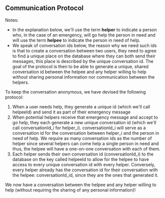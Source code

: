 ## Communication Protocol

Notes: 
* In the explanation below, we'll use the term **helper** to indicate a person who, in the case 
  of an emergency, will go help the person in need and will use the term **helpee** to indicate the 
  person in need of help.
* We speak of conversation ids below, the reason why we need such ids is that to create a 
  conversation between two users, they need to agree to find a unique place on the database where
  they can both send their messages, this place is described by the unique conversation id. The goal
  of the protocol is then to be able to generate a unique, shared conversation id between the helpee
  and any helper willing to help without sharing personal information nor communication between the 
  helpers.


To keep the conversation anonymous, we have devised the following protocol:
1. When a user needs help, they generate a unique id (which we'll call helpeeId) and send it as 
   part of their emergency message
2. When potential helpers receive that emergency message and accept to go help, they each generate a 
   new unique conversation id (which we'll call conversationId_i for helper_i). conversationId_i 
   will serve as a conversation id for the conversation between helper_i and the person in need of 
   help. We require as many conversation ids as the number of helper since several helpers can come 
   help a single person in need and thus, the helpee will have a one-on-one conversation with each 
   of them.
3. Each helper sends their own conversation id (conversationId_i) to the database on the key called
   helpeeId to allow for the helpee to have access to every unique conversation id with every helper.
   Conversely, every helper already has the conversation id for their conversation with the helpee:
   conversationId_id, since they are the ones that generated it.
   
We now have a conversation between the helpee and any helper willing to help (without requiring the 
sharing of any personal information)!